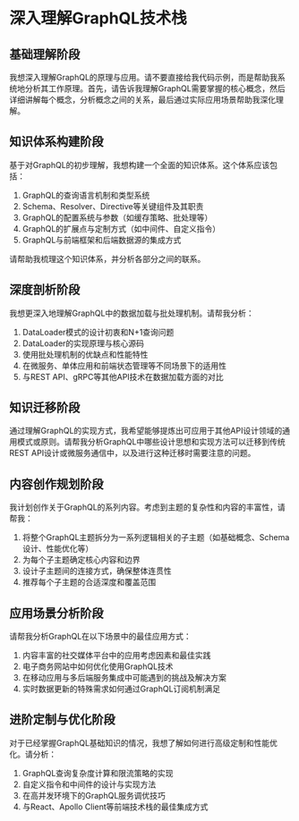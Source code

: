 # 深入理解GraphQL技术栈

## 基础理解阶段

我想深入理解GraphQL的原理与应用。请不要直接给我代码示例，而是帮助我系统地分析其工作原理。首先，请告诉我理解GraphQL需要掌握的核心概念，然后详细讲解每个概念，分析概念之间的关系，最后通过实际应用场景帮助我深化理解。

## 知识体系构建阶段

基于对GraphQL的初步理解，我想构建一个全面的知识体系。这个体系应该包括：
1. GraphQL的查询语言机制和类型系统
2. Schema、Resolver、Directive等关键组件及其职责
3. GraphQL的配置系统与参数（如缓存策略、批处理等）
4. GraphQL的扩展点与定制方式（如中间件、自定义指令）
5. GraphQL与前端框架和后端数据源的集成方式

请帮助我梳理这个知识体系，并分析各部分之间的联系。

## 深度剖析阶段

我想更深入地理解GraphQL中的数据加载与批处理机制。请帮我分析：
1. DataLoader模式的设计初衷和N+1查询问题
2. DataLoader的实现原理与核心源码
3. 使用批处理机制的优缺点和性能特性
4. 在微服务、单体应用和前端状态管理等不同场景下的适用性
5. 与REST API、gRPC等其他API技术在数据加载方面的对比

## 知识迁移阶段

通过理解GraphQL的实现方式，我希望能够提炼出可应用于其他API设计领域的通用模式或原则。请帮我分析GraphQL中哪些设计思想和实现方法可以迁移到传统REST API设计或微服务通信中，以及进行这种迁移时需要注意的问题。

## 内容创作规划阶段

我计划创作关于GraphQL的系列内容。考虑到主题的复杂性和内容的丰富性，请帮我：
1. 将整个GraphQL主题拆分为一系列逻辑相关的子主题（如基础概念、Schema设计、性能优化等）
2. 为每个子主题确定核心内容和边界
3. 设计子主题间的连接方式，确保整体连贯性
4. 推荐每个子主题的合适深度和覆盖范围

## 应用场景分析阶段

请帮我分析GraphQL在以下场景中的最佳应用方式：
1. 内容丰富的社交媒体平台中的应用考虑因素和最佳实践
2. 电子商务网站中如何优化使用GraphQL技术
3. 在移动应用与多后端服务集成中可能遇到的挑战及解决方案
4. 实时数据更新的特殊需求如何通过GraphQL订阅机制满足

## 进阶定制与优化阶段

对于已经掌握GraphQL基础知识的情况，我想了解如何进行高级定制和性能优化。请分析：
1. GraphQL查询复杂度计算和限流策略的实现
2. 自定义指令和中间件的设计与实现方法
3. 在高并发环境下的GraphQL服务调优技巧
4. 与React、Apollo Client等前端技术栈的最佳集成方式
